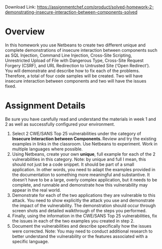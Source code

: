 Download Link: https://assignmentchef.com/product/solved-homework-2-demonstrating-insecure-interaction-between-components-solved
<br>
<h1>Overview</h1>

In this homework you use Netbeans to create two different unique and complete demonstrations of insecure interaction between components such as SQL Injection, Command Line Injection, Cross-Site Scripting, Unrestricted Upload of File with Dangerous Type, Cross-Site Request Forgery (CSRF), and URL Redirection to Untrusted Site (‘Open Redirect’). You will demonstrate and describe how to fix each of the problems. Therefore, a total of four code samples will be created. Two will have insecure interaction between components and two will have the issues fixed.

<h1>Assignment Details</h1>

Be sure you have carefully read and understand the materials in week 1 and 2 as well as successfully configured your environment.

<ol>

 <li>Select 2 CWE/SANS Top 25 vulnerabilities under the category of <strong>Insecure Interaction between Components. </strong>Review and try the existing examples in links in the classroom.  Use Netbeans to experiment. Work in multiple languages where possible.</li>

 <li>Using Netbeans, create your own <strong>unique</strong>, full example for each of the 2 vulnerabilities in this category. Note: by unique and full I mean, this should not just be a code snippet. It should be part of a small application. In other words, you need to adapt the examples provided in the documentation to something more meaningful and substantive. It doesn’t have to be a large, overly complex application, but it needs to be complete, and runnable and demonstrate how this vulnerability may appear in the real world.</li>

 <li>Demonstrate for each of the two applications they are vulnerable to this attack. You need to show explicitly the attack you use and demonstrate the impact of the vulnerability. The demonstration should occur through screen shots and detailed walkthrough of the steps you performed.</li>

 <li>Finally, using the information in the CWE/SANS Top 25 vulnerabilities, fix the issues in each of the two examples you created in step 2.</li>

 <li>Document the vulnerabilities and describe specifically how the issues were corrected. Note: You may need to conduct additional research to better understand the vulnerability or the features associated with a specific language.</li>

</ol>





